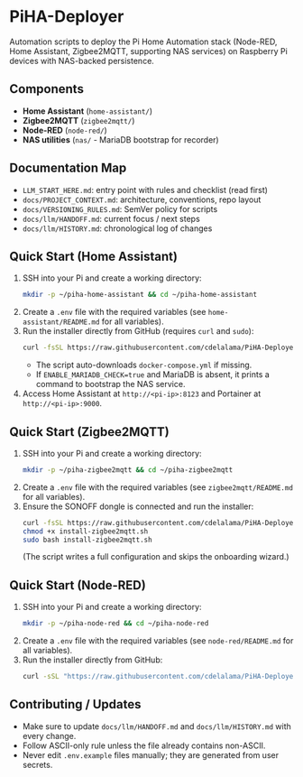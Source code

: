 # PiHA-Deployer

Automation scripts to deploy the Pi Home Automation stack (Node-RED, Home Assistant, Zigbee2MQTT, supporting NAS services) on Raspberry Pi devices with NAS-backed persistence.

## Components
- **Home Assistant** (`home-assistant/`)
- **Zigbee2MQTT** (`zigbee2mqtt/`)
- **Node-RED** (`node-red/`)
- **NAS utilities** (`nas/` - MariaDB bootstrap for recorder)

## Documentation Map
- `LLM_START_HERE.md`: entry point with rules and checklist (read first)
- `docs/PROJECT_CONTEXT.md`: architecture, conventions, repo layout
- `docs/VERSIONING_RULES.md`: SemVer policy for scripts
- `docs/llm/HANDOFF.md`: current focus / next steps
- `docs/llm/HISTORY.md`: chronological log of changes

## Quick Start (Home Assistant)
1. SSH into your Pi and create a working directory:
   ```bash
   mkdir -p ~/piha-home-assistant && cd ~/piha-home-assistant
   ```
2. Create a `.env` file with the required variables (see `home-assistant/README.md` for all variables).
3. Run the installer directly from GitHub (requires `curl` and `sudo`):
   ```bash
   curl -fsSL https://raw.githubusercontent.com/cdelalama/PiHA-Deployer/main/home-assistant/install-home-assistant.sh | sudo bash
   ```
   - The script auto-downloads `docker-compose.yml` if missing.
   - If `ENABLE_MARIADB_CHECK=true` and MariaDB is absent, it prints a command to bootstrap the NAS service.
4. Access Home Assistant at `http://<pi-ip>:8123` and Portainer at `http://<pi-ip>:9000`.

## Quick Start (Zigbee2MQTT)
1. SSH into your Pi and create a working directory:
   ```bash
   mkdir -p ~/piha-zigbee2mqtt && cd ~/piha-zigbee2mqtt
   ```
2. Create a `.env` file with the required variables (see `zigbee2mqtt/README.md` for all variables).
3. Ensure the SONOFF dongle is connected and run the installer:
   ```bash
   curl -fsSL https://raw.githubusercontent.com/cdelalama/PiHA-Deployer/main/zigbee2mqtt/install-zigbee2mqtt.sh -o install-zigbee2mqtt.sh
   chmod +x install-zigbee2mqtt.sh
   sudo bash install-zigbee2mqtt.sh
   ```
   (The script writes a full configuration and skips the onboarding wizard.)

## Quick Start (Node-RED)
1. SSH into your Pi and create a working directory:
   ```bash
   mkdir -p ~/piha-node-red && cd ~/piha-node-red
   ```
2. Create a `.env` file with the required variables (see `node-red/README.md` for all variables).
3. Run the installer directly from GitHub:
   ```bash
   curl -sSL "https://raw.githubusercontent.com/cdelalama/PiHA-Deployer/main/node-red/install-node-red.sh" | bash
   ```

## Contributing / Updates
- Make sure to update `docs/llm/HANDOFF.md` and `docs/llm/HISTORY.md` with every change.
- Follow ASCII-only rule unless the file already contains non-ASCII.
- Never edit `.env.example` files manually; they are generated from user secrets.
